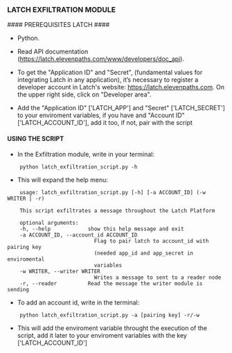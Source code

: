 ### LATCH EXFILTRATION MODULE  ###


#### PREREQUISITES LATCH ####

* Python.

* Read API documentation (https://latch.elevenpaths.com/www/developers/doc_api).

* To get the "Application ID" and "Secret", (fundamental values for integrating Latch in any application), it’s necessary to register a developer account in Latch's website: https://latch.elevenpaths.com. On the upper right side, click on "Developer area".

* Add the "Application ID" ['LATCH_APP'] and "Secret" ['LATCH_SECRET'] to your enviroment variables, if you have and "Account ID" ['LATCH_ACCOUNT_ID'], add it too, if not, pair with the script



#### USING THE SCRIPT ####

* In the Exfiltration module, write in your terminal:
```
	python latch_exfiltration_script.py -h
```

* This will expand the help menu:
```
	usage: latch_exfiltration_script.py [-h] [-a ACCOUNT_ID] (-w WRITER | -r)

    This script exfiltrates a message throughout the Latch Platform

    optional arguments:
    -h, --help            show this help message and exit
    -a ACCOUNT_ID, --account_id ACCOUNT_ID
                            Flag to pair latch to account_id with pairing key
                            (needed app_id and app_secret in enviromental
                            variables
    -w WRITER, --writer WRITER
                            Writes a message to sent to a reader node
    -r, --reader          Read the message the writer module is sending
```

* To add an account id, write in the terminal:
```
	python latch_exfiltration_script.py -a [pairing key] -r/-w
```

* This will add the enviroment variable throught the execution of the script, add it later to your enviroment variables with the key ['LATCH_ACCOUNT_ID']


